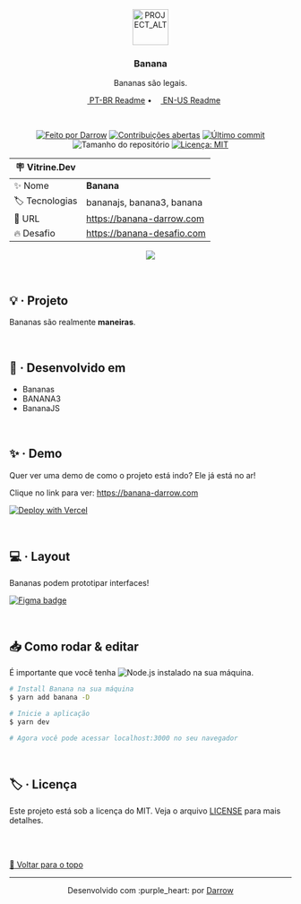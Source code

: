 <div align="center" id="top">
  <!-- Logo & Basic info project -->
  <a href="https://github.com/darrow12/REPO_NAME">
    <img src="https://via.placeholder.com/600x600.png?text=Banana" alt="PROJECT_ALT" height="64"/>
  </a>

  <h3>Banana</h3>
  <p>Bananas são legais.</p>

  <!-- Readme languages -->
  <p>
    <a href="README-pt.md"><img src="https://github.com/darrow12/REPO_NAME/blob/main/.github/br.png" height="12"> PT-BR Readme</a> 
    • 
    <a href="README.md"><img src="https://github.com/darrow12/REPO_NAME/blob/main/.github/us.png" height="12"> EN-US Readme</a>
  </p>

  <br>

  <!-- Badges-->
[![Feito por Darrow](https://img.shields.io/badge/Feito%20por-Darrow-6949FF?logo=github\&labelColor=1C1F2A)](https://github.com/darrow12)
[![Contribuições abertas](https://img.shields.io/badge/Contribui%C3%A7%C3%B5es-abertas-6949FF?labelColor=1C1F2A)](https://github.com/darrow12/REPO_NAME/pulls)
[![Último commit](https://img.shields.io/github/last-commit/darrow12/REPO_NAME?color=6949FF\&labelColor=1C1F2A\&label=%C3%9Altimo%20commit)](https://github.com/darrow12/REPO_NAME/commits/main)
![Tamanho do repositório](https://img.shields.io/github/repo-size/darrow12/REPO_NAME?color=6949FF\&labelColor=1C1F2A\&label=Tamanho%20do%20repo)
[![Licença: MIT](https://img.shields.io/github/license/darrow12/REPO_NAME?color=6949FF\&labelColor=1C1F2A\&label=Licen%C3%A7a)](https://github.com/darrow12/REPO_NAME/blob/main/LICENSE)

| :placard: Vitrine.Dev |     |
| -------------  | --- |
| :sparkles: Nome        | **Banana**
| :label: Tecnologias | bananajs, banana3, banana
| :rocket: URL         | https://banana-darrow.com
| :fire: Desafio     | https://banana-desafio.com

<!-- Inserir imagem com a #vitrinedev ao final do link -->
![](https://via.placeholder.com/2400x1500.png?text=Banana#vitrinedev)
</div>

<br>

## :bulb: · Projeto

Bananas são realmente **maneiras**.

<br>

## :rocket: · Desenvolvido em
- Bananas
- BANANA3
- BananaJS

<br>

## :sparkles: · Demo

Quer ver uma demo de como o projeto está indo? Ele já está no ar!

Clique no link para ver: https://banana-darrow.com

[![Deploy with Vercel](https://vercel.com/button)](https://moveit-darrow.vercel.app/)

<br>

## :computer: · Layout

Bananas podem prototipar interfaces!

[![Figma badge](https://img.shields.io/badge/figma%20-%236E40C9.svg?color=000000&style=for-the-badge&logo=figma&logoColor=dark-orange)](FIGMA_LINK)

<br>

## :inbox_tray: Como rodar & editar

É importante que você tenha ![Node.js](https://nodejs.org) instalado na sua máquina.

```bash
# Install Banana na sua máquina
$ yarn add banana -D

# Inicie a aplicação
$ yarn dev

# Agora você pode acessar localhost:3000 no seu navegador
```

<br>

## :label: · Licença

Este projeto está sob a licença do MIT. Veja o arquivo [LICENSE](https://github.com/darrow12/REPO_NAME/blob/main/LICENSE) para mais detalhes.

<br>
<br>

<a href='#top'>:arrow_up_small: Voltar para o topo</a>

<hr>

<p align="center">Desenvolvido com :purple_heart: por <a href="https://github.com/darrow12">Darrow</a></p>
